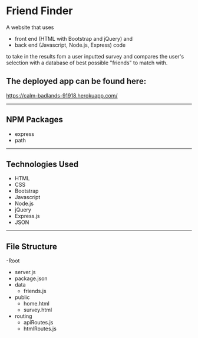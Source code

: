 # Friend Finder

A website that uses

* front end (HTML with Bootstrap and jQuery) and 
* back end (Javascript, Node.js, Express) code 

to take in the results fom a user inputted survey and compares the user's selection with a database of best possible "friends" to match with.

## The deployed app can be found here: 
https://calm-badlands-91918.herokuapp.com/

---

## NPM Packages

* express
* path

---

## Technologies Used
* HTML
* CSS
* Bootstrap
* Javascript
* Node.js
* jQuery
* Express.js
* JSON

---

## File Structure

-Root
* server.js
* package.json
* data
  * friends.js
* public
  * home.html
  * survey.html
* routing
  * apiRoutes.js
  * htmlRoutes.js

